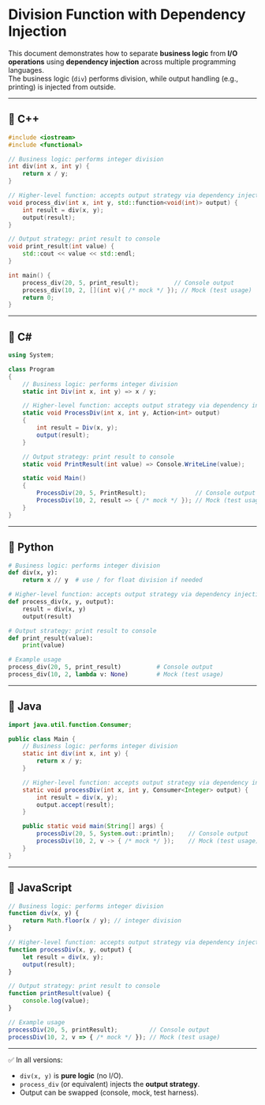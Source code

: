 # Division Function with Dependency Injection

This document demonstrates how to separate **business logic** from **I/O operations** using **dependency injection** across multiple programming languages.  
The business logic (`div`) performs division, while output handling (e.g., printing) is injected from outside.

---

## 📌 C++

```cpp
#include <iostream>
#include <functional>

// Business logic: performs integer division
int div(int x, int y) {
    return x / y;
}

// Higher-level function: accepts output strategy via dependency injection
void process_div(int x, int y, std::function<void(int)> output) {
    int result = div(x, y);
    output(result);
}

// Output strategy: print result to console
void print_result(int value) {
    std::cout << value << std::endl;
}

int main() {
    process_div(20, 5, print_result);          // Console output
    process_div(10, 2, [](int v){ /* mock */ }); // Mock (test usage)
    return 0;
}
```

---

## 📌 C#

```csharp
using System;

class Program
{
    // Business logic: performs integer division
    static int Div(int x, int y) => x / y;

    // Higher-level function: accepts output strategy via dependency injection
    static void ProcessDiv(int x, int y, Action<int> output)
    {
        int result = Div(x, y);
        output(result);
    }

    // Output strategy: print result to console
    static void PrintResult(int value) => Console.WriteLine(value);

    static void Main()
    {
        ProcessDiv(20, 5, PrintResult);              // Console output
        ProcessDiv(10, 2, result => { /* mock */ }); // Mock (test usage)
    }
}
```

---

## 📌 Python

```python
# Business logic: performs integer division
def div(x, y):
    return x // y  # use / for float division if needed

# Higher-level function: accepts output strategy via dependency injection
def process_div(x, y, output):
    result = div(x, y)
    output(result)

# Output strategy: print result to console
def print_result(value):
    print(value)

# Example usage
process_div(20, 5, print_result)          # Console output
process_div(10, 2, lambda v: None)        # Mock (test usage)
```

---

## 📌 Java

```java
import java.util.function.Consumer;

public class Main {
    // Business logic: performs integer division
    static int div(int x, int y) {
        return x / y;
    }

    // Higher-level function: accepts output strategy via dependency injection
    static void processDiv(int x, int y, Consumer<Integer> output) {
        int result = div(x, y);
        output.accept(result);
    }

    public static void main(String[] args) {
        processDiv(20, 5, System.out::println);    // Console output
        processDiv(10, 2, v -> { /* mock */ });    // Mock (test usage)
    }
}
```

---

## 📌 JavaScript

```javascript
// Business logic: performs integer division
function div(x, y) {
    return Math.floor(x / y); // integer division
}

// Higher-level function: accepts output strategy via dependency injection
function processDiv(x, y, output) {
    let result = div(x, y);
    output(result);
}

// Output strategy: print result to console
function printResult(value) {
    console.log(value);
}

// Example usage
processDiv(20, 5, printResult);         // Console output
processDiv(10, 2, v => { /* mock */ }); // Mock (test usage)
```

---

✅ In all versions:  
- `div(x, y)` is **pure logic** (no I/O).  
- `process_div` (or equivalent) injects the **output strategy**.  
- Output can be swapped (console, mock, test harness).  
